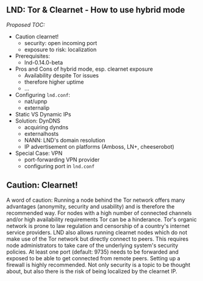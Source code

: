 ## LND: Tor & Clearnet - How to use hybrid mode

_Proposed TOC:_

- Caution clearnet!
  - security: open incoming port
  - exposure to risk: localization
- Prerequisites: 
  - lnd-0.14.0-beta
- Pros and Cons of hybrid mode, esp. clearnet exposure
  - Availability despite Tor issues
  - therefore higher uptime
  - ...
- Configuring `lnd.conf`: 
  - nat/upnp
  - externalip
- Static VS Dynamic IPs
- Solution: DynDNS 
  - acquiring dyndns
  - externalhosts
  - NANN: LND's domain resolution
  - IP advertisement on platforms (Amboss, LN+, cheeserobot)
- Special Case: VPN
  - port-forwarding VPN provider
  - configuring port in `lnd.conf`



## **Caution: Clearnet!** ##
A word of caution: Running a node behind the Tor network offers many advantages (anonymity, security and usability) and is therefore the recommended way. For nodes with a high number of connected channels and/or high availability requirements Tor can be a hinderance. Tor's organic network is prone to law regulation and censorship of a country's internet service providers. LND also allows running clearnet nodes which do not make use of the Tor network but directly connect to peers. This requires node administrators to take care of the underlying system's security policies. At least one port (default: 9735) needs to be forwarded and exposed to be able to get connected from remote peers. Setting up a firewall is highly recommended. Not only security is a topic to be thought about, but also there is the risk of being localized by the clearnet IP.
